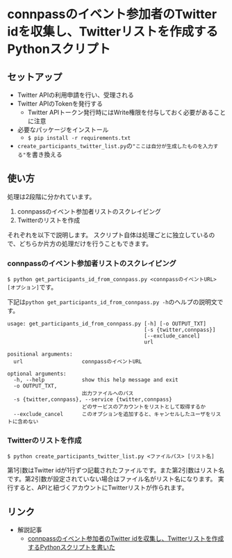 # connpassのイベント参加者のTwitter idを収集し、Twitterリストを作成するPythonスクリプト

## セットアップ
- Twitter APIの利用申請を行い、受理される
- Twitter APIのTokenを発行する
    - Twitter APIトークン発行時にはWrite権限を付与しておく必要があることに注意
- 必要なパッケージをインストール
  - `$ pip install -r requirements.txt`
- `create_participants_twitter_list.py`の`"ここは自分が生成したものを入力する"`を書き換える

## 使い方
処理は2段階に分かれています。

1. connpassのイベント参加者リストのスクレイピング
2. Twitterのリストを作成

それぞれを以下で説明します。
スクリプト自体は処理ごとに独立しているので、どちらか片方の処理だけを行うこともできます。


### connpassのイベント参加者リストのスクレイピング
`$ python get_participants_id_from_connpass.py <connpassのイベントURL> [オプション]`です。

下記は`python get_participants_id_from_connpass.py -h`のヘルプの説明文です。
```
usage: get_participants_id_from_connpass.py [-h] [-o OUTPUT_TXT]
                                            [-s {twitter,connpass}]
                                            [--exclude_cancel]
                                            url

positional arguments:
  url                   connpassのイベントURL

optional arguments:
  -h, --help            show this help message and exit
  -o OUTPUT_TXT, 
                        出力ファイルへのパス
  -s {twitter,connpass}, --service {twitter,connpass}
                        どのサービスのアカウントをリストとして取得するか
  --exclude_cancel      このオプションを追加すると、キャンセルしたユーザをリストに含めない
```

### Twitterのリストを作成
`$ python create_participants_twitter_list.py <ファイルパス> [リスト名]`

第1引数はTwitter idが1行ずつ記載されたファイルです。また第2引数はリスト名です。第2引数が設定されていない場合はファイル名がリスト名になります。
実行すると、APIと紐づくアカウントにTwitterリストが作られます。


## リンク
- 解説記事
    - [connpassのイベント参加者のTwitter idを収集し、Twitterリストを作成するPythonスクリプトを書いた](https://meow-memow.hatenablog.com/entry/2021/07/25/141047)
